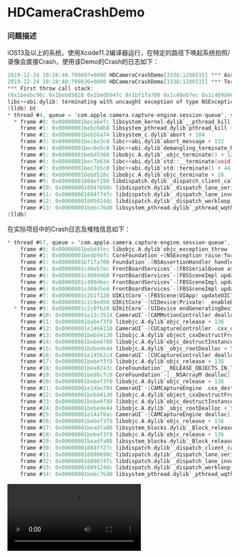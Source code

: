 # HDCameraCrashDemo



### 问题描述

iOS13及以上的系统，使用Xcode11.2编译器运行，在特定的路径下唤起系统拍照/录像会直接Crash，使用该Demo的Crash的日志如下：

```objective-c
2019-12-24 10:28:40.709607+0800 HDCameraCrashDemo[3338:1286515] *** Assertion failure in -[FBSSerialQueue assertOnQueue], /BuildRoot/Library/Caches/com.apple.xbs/Sources/FrontBoardServices/FrontBoard-626.4.1/FrontBoardServices/FBSSerialQueue.m:98
2019-12-24 10:28:40.709836+0800 HDCameraCrashDemo[3338:1286515] *** Terminating app due to uncaught exception 'NSInternalInconsistencyException', reason: 'threading violation: expected the main thread'
*** First throw call stack:
(0x1beebc96c 0x1bebd5028 0x1bedb94fc 0x1bf1fa700 0x1c40eb7ec 0x1c409d460 0x1c409d6ec 0x1c409d5e4 0x1c2b1f120 0x1c2c0ed50 0x1c2c0fb20 0x1e13c3514 0x1bebef3f8 0x1e1466118 0x1bebd4130 0x1bebe6f80 0x1bebede44 0x1e145b2c4 0x1bebef3f8 0x1bee0243c 0x1bed8cfc0 0x1bebef3f8 0x1e14be704 0x1bebd4130 0x1bebe6f80 0x1bebede44 0x1e14af8ac 0x1bebef3f8 0x1beadfa08 0x1bebef3f8 0x1beadfa08 0x1004ef27c 0x1004f690c 0x1004f74fc 0x1005024dc 0x1bebc76d0 0x1bebcd9e8)
libc++abi.dylib: terminating with uncaught exception of type NSException
(lldb) bt
* thread #4, queue = 'com.apple.camera.capture-engine.session-queue', stop reason = signal SIGABRT
  * frame #0: 0x00000001beca6efc libsystem_kernel.dylib`__pthread_kill + 8
    frame #1: 0x00000001bebc68b8 libsystem_pthread.dylib`pthread_kill + 228
    frame #2: 0x00000001beb56a74 libsystem_c.dylib`abort + 104
    frame #3: 0x00000001bec6e3c8 libc++abi.dylib`abort_message + 132
    frame #4: 0x00000001bec6e5c0 libc++abi.dylib`demangling_terminate_handler() + 308
    frame #5: 0x00000001bebd5308 libobjc.A.dylib`_objc_terminate() + 124
    frame #6: 0x00000001bec7b634 libc++abi.dylib`std::__terminate(void (*)()) + 20
    frame #7: 0x00000001bec7b5c0 libc++abi.dylib`std::terminate() + 44
    frame #8: 0x00000001bebd528c libobjc.A.dylib`objc_terminate + 16
    frame #9: 0x00000001004ef290 libdispatch.dylib`_dispatch_client_callout + 40
    frame #10: 0x00000001004f690c libdispatch.dylib`_dispatch_lane_serial_drain + 720
    frame #11: 0x00000001004f74fc libdispatch.dylib`_dispatch_lane_invoke + 408
    frame #12: 0x00000001005024dc libdispatch.dylib`_dispatch_workloop_worker_thread + 1344
    frame #13: 0x00000001bebc76d0 libsystem_pthread.dylib`_pthread_wqthread + 280
(lldb) 
```

在实际项目中的Crash日志及堆栈信息如下：

```objective-c
* thread #67, queue = 'com.apple.camera.capture-engine.session-queue', stop reason = breakpoint 3.1
    frame #0: 0x00000001bebd4fec libobjc.A.dylib`objc_exception_throw
    frame #1: 0x00000001bedb94fc CoreFoundation`+[NSException raise:format:arguments:] + 100
    frame #2: 0x00000001bf1fa700 Foundation`-[NSAssertionHandler handleFailureInMethod:object:file:lineNumber:description:] + 132
    frame #3: 0x00000001c40eb7ec FrontBoardServices`-[FBSSerialQueue assertOnQueue] + 236
    frame #4: 0x00000001c409d460 FrontBoardServices`-[FBSSceneImpl updateClientSettings:withTransitionContext:] + 80
    frame #5: 0x00000001c409d6ec FrontBoardServices`-[FBSSceneImpl updateClientSettingsWithTransitionBlock:] + 168
    frame #6: 0x00000001c409d5e4 FrontBoardServices`-[FBSSceneImpl updateClientSettingsWithBlock:] + 128
    frame #7: 0x00000001c2b1f120 UIKitCore`-[FBSScene(UIApp) updateUIClientSettingsWithBlock:] + 184
    frame #8: 0x00000001c2c0ed50 UIKitCore`-[UIDevice(Private) _enableDeviceOrientationEvents:] + 156
  * frame #9: 0x00000001c2c0fb20 UIKitCore`-[UIDevice endGeneratingDeviceOrientationNotifications] + 60
    frame #10: 0x00000001e13c3514 CameraUI`-[CAMMotionController dealloc] + 68
    frame #11: 0x00000001bebef3f8 libobjc.A.dylib`objc_release + 136
    frame #12: 0x00000001e1466118 CameraUI`-[CUCaptureController .cxx_destruct] + 92
    frame #13: 0x00000001bebd4130 libobjc.A.dylib`object_cxxDestructFromClass(objc_object*, objc_class*) + 116
    frame #14: 0x00000001bebe6f80 libobjc.A.dylib`objc_destructInstance + 92
    frame #15: 0x00000001bebede44 libobjc.A.dylib`_objc_rootDealloc + 52
    frame #16: 0x00000001e145b2c4 CameraUI`-[CUCaptureController dealloc] + 120
    frame #17: 0x00000001bebef3f8 libobjc.A.dylib`objc_release + 136
    frame #18: 0x00000001bee0243c CoreFoundation`__RELEASE_OBJECTS_IN_THE_ARRAY__ + 116
    frame #19: 0x00000001bed8cfc0 CoreFoundation`-[__NSArrayM dealloc] + 172
    frame #20: 0x00000001bebef3f8 libobjc.A.dylib`objc_release + 136
    frame #21: 0x00000001e14be704 CameraUI`-[CAMCaptureEngine .cxx_destruct] + 176
    frame #22: 0x00000001bebd4130 libobjc.A.dylib`object_cxxDestructFromClass(objc_object*, objc_class*) + 116
    frame #23: 0x00000001bebe6f80 libobjc.A.dylib`objc_destructInstance + 92
    frame #24: 0x00000001bebede44 libobjc.A.dylib`_objc_rootDealloc + 52
    frame #25: 0x00000001e14af8ac CameraUI`-[CAMCaptureEngine dealloc] + 168
    frame #26: 0x00000001bebef3f8 libobjc.A.dylib`objc_release + 136
    frame #27: 0x00000001beadfa08 libsystem_blocks.dylib`_Block_release + 168
    frame #28: 0x00000001bebef3f8 libobjc.A.dylib`objc_release + 136
    frame #29: 0x00000001beadfa08 libsystem_blocks.dylib`_Block_release + 168
    frame #30: 0x00000001088ff27c libdispatch.dylib`_dispatch_client_callout + 20
    frame #31: 0x000000010890690c libdispatch.dylib`_dispatch_lane_serial_drain + 720
    frame #32: 0x00000001089074fc libdispatch.dylib`_dispatch_lane_invoke + 408
    frame #33: 0x00000001089124dc libdispatch.dylib`_dispatch_workloop_worker_thread + 1344
    frame #34: 0x00000001bebc76d0 libsystem_pthread.dylib`_pthread_wqthread + 280
```

<video src="./HDCameraCrashDemo.mp4" controls="true" />





### 问题分析

在iOS13中，系统对在子线程进行UI操作做了更加严格的检验，会直接抛出 `threading violation: expected the main thread` 。该问题在真实项目中，我们对堆栈信息中的 `[UIDevice endGeneratingDeviceOrientationNotifications]` 进行 hook 处理，通过 Crash必现的路径，看到这个方法会发生在子线程中：

```objective-c
@implementation UIDevice (PG)

static inline void pg_swizzleSelector(Class theClass, SEL originalSelector, SEL swizzledSelector) {
    Method originalMethod = class_getInstanceMethod(theClass, originalSelector);
    Method swizzledMethod = class_getInstanceMethod(theClass, swizzledSelector);
    method_exchangeImplementations(originalMethod, swizzledMethod);
}

+ (void)load {
    if ([UIDevice currentDevice].systemVersion.floatValue >= 13.0) {
        pg_swizzleSelector(UIDevice.class, @selector(endGeneratingDeviceOrientationNotifications), @selector(pgEndGeneratingDeviceOrientationNotifications));
    }
}

- (void)pgEndGeneratingDeviceOrientationNotifications {
    NSLog(@"pgEndGeneratingDeviceOrientationNotifications isMainThread:%d", [NSThread isMainThread]);
    [self pgEndGeneratingDeviceOrientationNotifications];
}

@end
  
pgEndGeneratingDeviceOrientationNotifications isMainThread:0
```

也就是说在子线程中，触发了该方法，然后系统监听该通知做了UI操作，然后导致的Crash



### 问题解决

hook  `[UIDevice endGeneratingDeviceOrientationNotifications]` 判断执行该方法是否在主线程中执行，如果不是，则同步到主线程中转发: (最终代码)

```objective-c
@implementation UIDevice (PG)

static inline void pg_swizzleSelector(Class theClass, SEL originalSelector, SEL swizzledSelector) {
    Method originalMethod = class_getInstanceMethod(theClass, originalSelector);
    Method swizzledMethod = class_getInstanceMethod(theClass, swizzledSelector);
    method_exchangeImplementations(originalMethod, swizzledMethod);
}

+ (void)load {
    if ([UIDevice currentDevice].systemVersion.floatValue >= 13.0) {
        pg_swizzleSelector(UIDevice.class, @selector(endGeneratingDeviceOrientationNotifications), @selector(pgEndGeneratingDeviceOrientationNotifications));
    }
}

- (void)pgEndGeneratingDeviceOrientationNotifications {
    NSLog(@"pgEndGeneratingDeviceOrientationNotifications isMainThread:%d", [NSThread isMainThread]);
    if (![NSThread isMainThread]) {
        dispatch_async(dispatch_get_main_queue(), ^{
            [self pgEndGeneratingDeviceOrientationNotifications];
        });
        return;
    }
    [self pgEndGeneratingDeviceOrientationNotifications];
}

@end
```





### 问题结束了？

上面的问题解决，其实的确是能解决问题，但是并没有从根源上发现到底是什么地方导致，通过查看代码发现，我们的项目中对 `[[UIDevice currentDevice] endGeneratingDeviceOrientationNotifications]` 、`[[UIDevice currentDevice] beginGeneratingDeviceOrientationNotifications]` 没有成对实现，测试发现，如果 多调用了两次  `[[UIDevice currentDevice] endGeneratingDeviceOrientationNotifications]`  ,  然后再唤起H5的拍照/录视频，在iOS13系统上必然Crash，可以在下载 [HDCameraCrashDemo](https://github.com/erduoniba/HDCameraCrashDemo/tree/master) 进行验证

**可以在  `[[UIDevice currentDevice] endGeneratingDeviceOrientationNotifications]` 、`[[UIDevice currentDevice] beginGeneratingDeviceOrientationNotifications]`  添加一个 `BOOL` 类型的变量来控制他们的成对出现，从根本上解决这类问题。**

**所以这个并不一定是iOS13系统的问题，只要在调用系统方法合理，并不会有该类型的Crash发生。**



